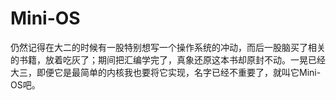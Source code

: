 # Mini-OS

仍然记得在大二的时候有一股特别想写一个操作系统的冲动，而后一股脑买了相关的书籍，放着吃灰了；期间把汇编学完了，真象还原这本书却原封不动。一晃已经大三，即便它是最简单的内核我也要将它实现，名字已经不重要了，就叫它Mini-OS吧。

